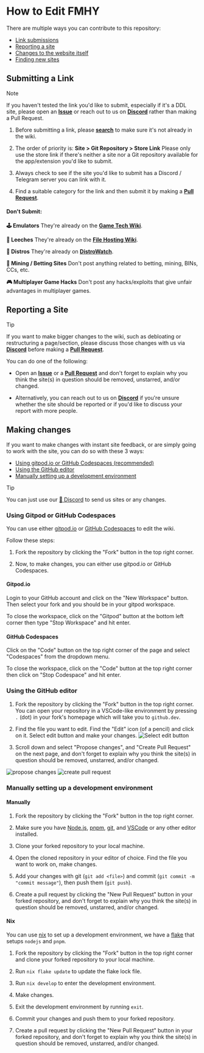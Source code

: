 # How to Edit FMHY

There are multiple ways you can contribute to this repository:
- [Link submissions](#submitting-a-link)
- [Reporting a site](#reporting-a-site)
- [Changes to the website itself](#making-changes)
- [Finding new sites](https://www.reddit.com/r/FREEMEDIAHECKYEAH/wiki/find-new-sites/)

## Submitting a Link

> [!NOTE]
> If you haven't tested the link you'd like to submit, especially if it's a DDL site, please open an **[Issue](https://github.com/fmhy/edit/issues)** or reach out to us on **[Discord](https://rentry.co/fmhy-invite)** rather than making a Pull Request.

1. Before submitting a link, please **[search](https://redd.it/105xraz)** to make sure it's not already in the wiki.

2. The order of priority is: **Site > Git Repository > Store Link**
Please only use the store link if there's neither a site nor a Git repository available for the app/extension you'd like to submit.

3. Always check to see if the site you'd like to submit has a Discord / Telegram server you can link with it.

4. Find a suitable category for the link and then submit it by making a **[Pull Request](https://github.com/fmhy/edit/pulls)**. 

#### Don't Submit:

**🕹️ Emulators**
They're already on the **[Game Tech Wiki](https://emulation.gametechwiki.com/index.php/Main_Page)**.

**🔻 Leeches**
They're already on the **[File Hosting Wiki](https://filehostlist.miraheze.org/wiki/Free_Premium_Leeches)**.

**🐧 Distros**
They're already on **[DistroWatch](https://distrowatch.com/)**.

**🎲 Mining / Betting Sites**
Don't post anything related to betting, mining, BINs, CCs, etc.

**🎮 Multiplayer Game Hacks**
Don't post any hacks/exploits that give unfair advantages in multiplayer games.

## Reporting a Site

> [!TIP]
> If you want to make bigger changes to the wiki, such as debloating or restructuring a page/section, please discuss those changes with us via **[Discord](https://rentry.co/fmhy-invite)** before making a **[Pull Request](https://github.com/fmhy/edit/pulls)**.

You can do one of the following:

- Open an **[Issue](https://github.com/fmhy/edit/issues)** or a **[Pull Request](https://github.com/fmhy/edit/pulls)** and don't forget to explain why you think the site(s) in question should be removed, unstarred, and/or changed.

- Alternatively, you can reach out to us on **[Discord](https://rentry.co/fmhy-invite)** if you're unsure whether the site should be reported or if you'd like to discuss your report with more people.

## Making changes

If you want to make changes with instant site feedback, or are simply going to work with the site, you can do so with these 3 ways:

- [Using gitpod.io or GitHub Codespaces (recommended)](#using-gitpod-or-github-codespaces)
- [Using the GitHub editor](#using-the-github-editor)
- [Manually setting up a development environment](#manually-setting-up-a-development-environment)

> [!TIP]
> You can just use our [💬 Discord](https://rentry.co/fmhy-invite) to send us sites or any changes.

### Using Gitpod or GitHub Codespaces

You can use either [gitpod.io](https://gitpod.io/) or [GitHub Codespaces](https://github.com/features/codespaces) to edit the wiki.

Follow these steps:

1. Fork the repository by clicking the "Fork" button in the top right corner.

2. Now, to make changes, you can either use gitpod.io or GitHub Codespaces.

#### Gitpod.io

Login to your GitHub account and click on the "New Workspace" button. Then select your fork and you should be in your gitpod workspace.

To close the workspace, click on the "Gitpod" button at the bottom left corner then type "Stop Workspace" and hit enter.

#### GitHub Codespaces

Click on the "Code" button on the top right corner of the page and select "Codespaces" from the dropdown menu.

To close the workspace, click on the "Code" button at the top right corner then click on "Stop Codespace" and hit enter.

### Using the GitHub editor

1. Fork the repository by clicking the "Fork" button in the top right corner. You can open your repository in a VSCode-like environment by pressing `.` (dot) in your fork's homepage which will take you to `github.dev`.

2. Find the file you want to edit. Find the "Edit" icon (of a pencil) and click on it.
Select edit button and make your changes.
![Select edit button](https://i.imgur.com/lnQfeo3.png)

3. Scroll down and select "Propose changes", and "Create Pull Request" on the next page, and don't forget to explain why you think the site(s) in question should be removed, unstarred, and/or changed.

![propose changes](https://i.imgur.com/IaSJvnO.png)
![create pull request](https://i.imgur.com/z5Za72l.png)

### Manually setting up a development environment

#### Manually

1. Fork the repository by clicking the "Fork" button in the top right corner.

2. Make sure you have [Node.js](https://nodejs.org/en/), [pnpm](https://pnpm.io/), [git](https://git-scm.com/), and [VSCode](https://code.visualstudio.com/) or any other editor installed.

3. Clone your forked repository to your local machine.

4. Open the cloned repository in your editor of choice. Find the file you want to work on, make changes.

5. Add your changes with git (`git add <file>`) and commit (`git commit -m "commit message"`), then push them (`git push`).

6. Create a pull request by clicking the "New Pull Request" button in your forked repository, and don't forget to explain why you think the site(s) in question should be removed, unstarred, and/or changed.

#### Nix

You can use [nix](https://nixos.org/) to set up a development environment, we have a [flake](https://nixos.wiki/wiki/Flakes) that setups `nodejs` and `pnpm`.

1. Fork the repository by clicking the "Fork" button in the top right corner and clone your forked repository to your local machine.

2. Run `nix flake update` to update the flake lock file.

3. Run `nix develop` to enter the development environment.

4. Make changes. 

5. Exit the development environment by running `exit`.

6. Commit your changes and push them to your forked repository.

7. Create a pull request by clicking the "New Pull Request" button in your forked repository, and don't forget to explain why you think the site(s) in question should be removed, unstarred, and/or changed.
